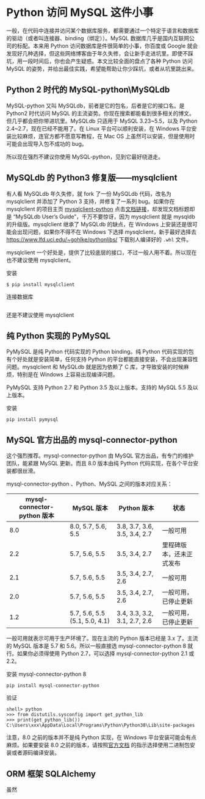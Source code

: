 # Python 访问 MySQL 这件小事

一般，在代码中连接并访问某个数据库服务，都需要通过一个特定于语言和数据库的驱动（或者叫连接器、binding（绑定））。MySQL 数据库几乎是国内互联网公司的标配。本来用 Python 访问数据库是件很简单的小事，你百度或 Google 就会发现好几种选择，但这些网络博客由于年久失修，会让新手走进坑里。即使不踩坑，用一段时间后，你也会产生疑惑。本文比较全面的盘点了各种 Python 访问 MySQL 的姿势，并给出最佳实践，希望能帮助让你少踩坑，或者从坑里跳出来。

## Python 2 时代的 MySQL-python\MySQLdb

MySQL-python 又叫 MySQLdb，前者是它的包名，后者是它的接口名。是 Python2 时代访问 MySQL 的主流姿势。你现在搜索都能看到很多相关的博文。但几乎都会把你带进坑里。MySQLdb 只适用于 MySQL 3.23~5.5，以及 Python 2.4~2.7，现在已经不能用了。在 Linux 平台可以顺利安装，在 Windows 平台安装比较麻烦，连官方都不愿意写教程，在 Mac OS 上虽然可以安装，但是使用时可能会出现导入包不成功的 bug。

所以现在强烈不建议你使用 MySQL-python，见到它最好绕道走。

## MySQLdb 的 Python3 修复版——mysqlclient

有人看 MySQLdb 年久失修，就 fork 了一份 MySQLdb 代码，改名为 mysqlclient 并添加了 Python 3 支持，并修复了一系列 bug。如果你在 mysqlclient 的项目主页 [mysqlclient-python](https://github.com/PyMySQL/mysqlclient-python) 点击[文档链接](https://mysqlclient.readthedocs.io/)，却发现文档标题却是 “MySQLdb User’s Guide”，千万不要惊讶，因为 mysqlclient 就是 mysqldb 的升级版。mysqlclient 继承了 MySQLdb 的缺点，在 Windows 上安装还是很可能会出现问题，如果你不得不在 Windows 下选择 mysqlclient，新手最好选择去 https://www.lfd.uci.edu/~gohlke/pythonlibs/ 下载别人编译好的 `.whl` 文件。

mysqlclient 一个好处是，提供了比较底层的接口，不过一般人用不着。所以现在也不建议使用 mysqlclient。

安装

```shell
$ pip install mysqlclient
```

连接数据库

```python

```

还是不建议使用 mysqlclient

## 纯 Python 实现的 PyMySQL

PyMySQL 是纯 Python 代码实现的 Python binding。纯 Python 代码实现的包有个好处就是安装简单，任何支持 Python 的平台都能直接安装，不会出现兼容性问题。mysqlclient 和 MySQLdb 就是因为依赖了 C 库，才导致安装的时候麻烦，特别是在 Windows 上容易出现编译问题。

PyMySQL 支持 Python 2.7 和 Python 3.5 及以上版本。支持的 MySQL  5.5 及以上版本。

安装 

```shell
pip install pymysql
```

## MySQL 官方出品的 mysql-connector-python

这个强烈推荐。mysql-connector-python 由 MySQL 官方出品，有专门的维护团队，能紧跟 MySQL 更新。而且 8.0 版本由纯 Python 代码实现，在各个平台安装都很丝滑。

mysql-connector-python 、Python、MySQL 之间的版本对应关系：

| mysql-connector-python 版本 | MySQL 版本                    | Python 版本                  | 状态                     |
| --------------------------- | ----------------------------- | ---------------------------- | ------------------------ |
| 8.0                         | 8.0, 5.7, 5.6, 5.5            | 3.8, 3.7, 3.6, 3.5, 3.4, 2.7 | 一般可用                 |
| 2.2                         | 5.7, 5.6, 5.5                 | 3.5, 3.4, 2.7                | 里程碑版本，还未正式发布 |
| 2.1                         | 5.7, 5.6, 5.5                 | 3.5, 3.4, 2.7, 2.6           | 一般可用                 |
| 2.0                         | 5.7, 5.6, 5.5                 | 3.5, 3.4, 2.7, 2.6           | 一般可用，已停止更新     |
| 1.2                         | 5.7, 5.6, 5.5 (5.1, 5.0, 4.1) | 3.4, 3.3, 3.2, 3.1, 2.7, 2.6 | 一般可用，已停止更新     |

一般可用就表示可用于生产环境了。现在主流的 Python 版本已经是 3.x 了。主流的 MySQL 版本是 5.7 和 5.6。所以一般直接选 mysql-connector-python 8 就行。如果你必须得使用 Python 2.7，可以选择 mysql-connector-python  2.1 或 2.2。

安装 mysql-connector-python 8

```shell
pip install mysql-connector-python
```

验证

```shell
shell> python
>>> from distutils.sysconfig import get_python_lib
>>> print(get_python_lib())
C:\Users\xxx\AppData\Local\Programs\Python\Python38\Lib\site-packages
```

注意，8.0 之前的版本并不是纯 Python 实现，在 Windows 平台安装可能会有点麻烦。如果要安装 8.0 之前的版本，请按照[官方文档](https://dev.mysql.com/doc/connector-python/en/connector-python-installation.html) 的指示选择使用二进制包安装或者源码编译安装。

## ORM 框架 SQLAlchemy

虽然